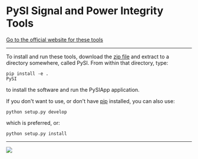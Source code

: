 # PySI Signal and Power Integrity Tools

[Go to the official website for these tools](https://github.com/TeledyneLeCroy/PySI/wiki)

***

To install and run these tools, download the [zip file](https://github.com/TeledyneLeCroy/PySI/archive/master.zip) and extract to a directory somewhere, called PySI.  From within that directory, type:

    pip install -e .
    PySI

to install the software and run the PySIApp application.

If you don't want to use, or don't have [pip](https://pip.pypa.io/en/stable/installing/) installed, you can also use:

    python setup.py develop
    
which is preferred, or:

    python setup.py install

***

![](http://teledynelecroy.github.io/PySI/Images/Screenshot.png)





